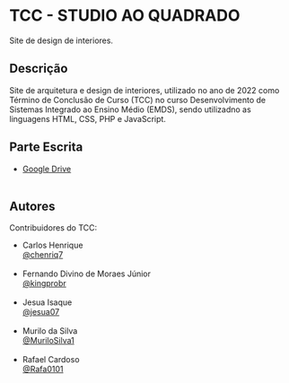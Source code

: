 # TCC - STUDIO AO QUADRADO

Site de design de interiores.

## Descrição

Site de arquitetura e design de interiores, utilizado no ano de 2022 como Término de Conclusão de Curso (TCC) no curso Desenvolvimento de Sistemas Integrado ao Ensino Médio (EMDS), sendo utilizadno as linguagens HTML, CSS, PHP e JavaScript.

## Parte Escrita

* [Google Drive](https://drive.google.com/drive/u/0/folders/1urVxxwmcNGCFbgZdPpZqxDGDOtjIupG-) <br><br>

## Autores

Contribuidores do TCC:

* Carlos Henrique<br>
[@chenriq7](https://github.com/chenriq7) <br><br>
* Fernando Divino de Moraes Júnior <br>
[@kingprobr](https://github.com/kingprobr) <br><br>
* Jesua Isaque<br>
[@jesua07](https://github.com/jesua07) <br><br>
* Murilo da Silva<br>
[@MuriloSilva1](https://github.com/MuriloSilva1) <br><br>
* Rafael Cardoso<br>
[@Rafa0101](https://github.com/Rafa0101)<br>
